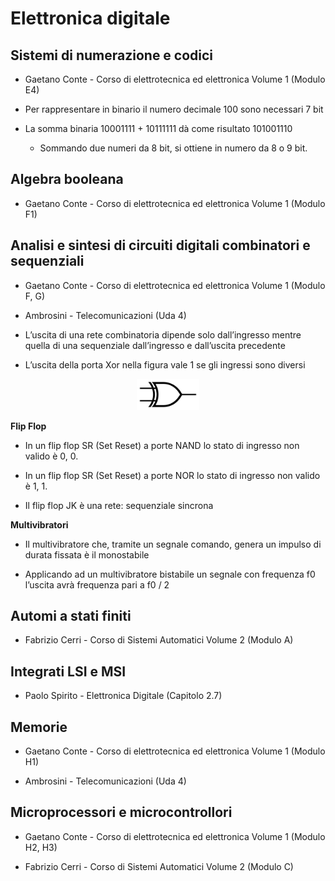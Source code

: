 # Elettronica digitale

## Sistemi di numerazione e codici

* Gaetano Conte - Corso di elettrotecnica ed elettronica Volume 1 (Modulo E4)

* Per rappresentare in binario il numero decimale 100 sono necessari 7 bit

* La somma binaria 10001111 + 10111111 dà come risultato 101001110
  * Sommando due numeri da 8 bit, si ottiene in numero da 8 o 9 bit.

## Algebra booleana

* Gaetano Conte - Corso di elettrotecnica ed elettronica Volume 1 (Modulo F1)

## Analisi e sintesi di circuiti digitali combinatori e sequenziali

* Gaetano Conte - Corso di elettrotecnica ed elettronica Volume 1 (Modulo F, G)

* Ambrosini - Telecomunicazioni (Uda 4)


* L’uscita di una rete combinatoria dipende solo dall’ingresso mentre quella di una sequenziale dall’ingresso e dall’uscita precedente

* L’uscita della porta Xor nella figura vale 1 se gli ingressi sono diversi

<div align="center">
  <img src="../../images/xor.png" alt="Partitore di corrente" width=100/>
</div>

**Flip Flop**

* In un flip flop SR (Set Reset) a porte NAND lo stato di ingresso non valido è 0, 0.

* In un flip flop SR (Set Reset) a porte NOR lo stato di ingresso non valido è 1, 1.

* Il flip flop JK è una rete: sequenziale sincrona

**Multivibratori**

* Il multivibratore che, tramite un segnale comando, genera un impulso di durata fissata è il monostabile

* Applicando ad un multivibratore bistabile un segnale con frequenza f0 l’uscita avrà frequenza pari a f0 / 2

## Automi a stati finiti

* Fabrizio Cerri - Corso di Sistemi Automatici Volume 2 (Modulo A)

## Integrati LSI e MSI

* Paolo Spirito - Elettronica Digitale (Capitolo 2.7)

## Memorie

* Gaetano Conte - Corso di elettrotecnica ed elettronica Volume 1 (Modulo H1)

* Ambrosini - Telecomunicazioni (Uda 4)

## Microprocessori e microcontrollori

* Gaetano Conte - Corso di elettrotecnica ed elettronica Volume 1 (Modulo H2, H3)

* Fabrizio Cerri - Corso di Sistemi Automatici Volume 2 (Modulo C)

